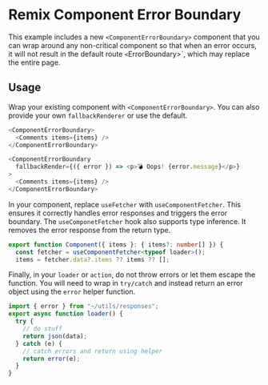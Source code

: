 # Remix Component Error Boundary

This example includes a new `<ComponentErrorBoundary>` component that you can wrap around any non-critical component so that when an error occurs, it will not result in the default route `<`ErrorBoundary>`, which may replace the entire page.

## Usage

Wrap your existing component with `<ComponentErrorBoundary>`. You can also provide your own `fallbackRenderer` or use the default.

```ts
<ComponentErrorBoundary>
  <Comments items={items} />
</ComponentErrorBoundary>

<ComponentErrorBoundary
  fallbackRender={({ error }) => <p>💣 Oops! {error.message}</p>}
>
  <Comments items={items} />
</ComponentErrorBoundary>
```

In your component, replace `useFetcher` with `useComponentFetcher`. This ensures it correctly handles error responses and triggers the error boundary. The
`useComponetFetcher` hook also supports type inference. It removes the error response
from the return type.

```ts
export function Component({ items }: { items?: number[] }) {
  const fetcher = useComponentFetcher<typeof loader>();
  items = fetcher.data?.items ?? items ?? [];
```

Finally, in your `loader` or `action`, do not throw errors or let them escape the function. You will need to wrap in `try/catch` and instead return an error object using the `error` helper function.

```ts
import { error } from "~/utils/responses";
export async function loader() {
  try {
    // do stuff
    return json(data);
  } catch (e) {
    // catch errors and return using helper
    return error(e);
  }
}
```
